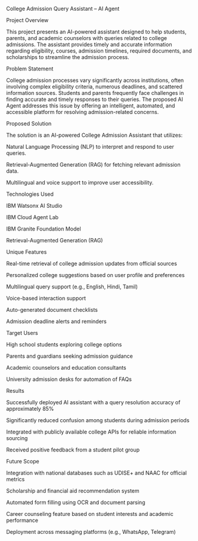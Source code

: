 
College Admission Query Assistant – AI Agent

Project Overview

This project presents an AI-powered assistant designed to help students, parents, and academic counselors with queries related to college admissions. The assistant provides timely and accurate information regarding eligibility, courses, admission timelines, required documents, and scholarships to streamline the admission process.

Problem Statement

College admission processes vary significantly across institutions, often involving complex eligibility criteria, numerous deadlines, and scattered information sources. Students and parents frequently face challenges in finding accurate and timely responses to their queries. The proposed AI Agent addresses this issue by offering an intelligent, automated, and accessible platform for resolving admission-related concerns.

Proposed Solution

The solution is an AI-powered College Admission Assistant that utilizes:

Natural Language Processing (NLP) to interpret and respond to user queries.

Retrieval-Augmented Generation (RAG) for fetching relevant admission data.

Multilingual and voice support to improve user accessibility.


Technologies Used

IBM Watsonx AI Studio

IBM Cloud Agent Lab

IBM Granite Foundation Model

Retrieval-Augmented Generation (RAG)



Unique Features

Real-time retrieval of college admission updates from official sources

Personalized college suggestions based on user profile and preferences

Multilingual query support (e.g., English, Hindi, Tamil)

Voice-based interaction support

Auto-generated document checklists

Admission deadline alerts and reminders


Target Users

High school students exploring college options

Parents and guardians seeking admission guidance

Academic counselors and education consultants

University admission desks for automation of FAQs


Results

Successfully deployed AI assistant with a query resolution accuracy of approximately 85%

Significantly reduced confusion among students during admission periods

Integrated with publicly available college APIs for reliable information sourcing

Received positive feedback from a student pilot group


Future Scope

Integration with national databases such as UDISE+ and NAAC for official metrics

Scholarship and financial aid recommendation system

Automated form filling using OCR and document parsing

Career counseling feature based on student interests and academic performance

Deployment across messaging platforms (e.g., WhatsApp, Telegram)

